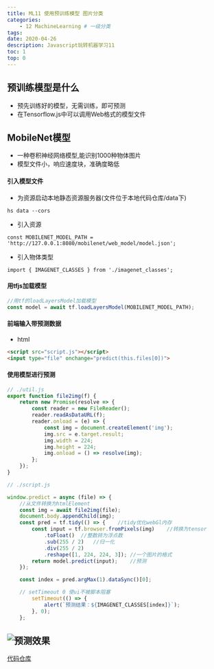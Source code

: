 ```yaml
---
title: ML11 使用预训练模型 图片分类
categories:
    - 12 MachineLearning # 一级分类
tags:
date: 2020-04-26
description: Javascript玩转机器学习11
toc: 1
top: 0
---
```


<!-- ![先看一下简单训练的预测效果](/images/ai/001.gif) -->

## 预训练模型是什么
- 预先训练好的模型，无需训练，即可预测
- 在Tensorflow.js中可以调用Web格式的模型文件

## MobileNet模型
- 一种卷积神经网络模型,能识别1000种物体图片
- 模型文件小，响应速度块，准确度略低

#### 引入模型文件
- 为资源启动本地静态资源服务器(文件位于本地代码仓库/data下)
```
hs data --cors
```

- 引入资源
```
const MOBILENET_MODEL_PATH = 'http://127.0.0.1:8080/mobilenet/web_model/model.json';
```

- 引入物体类型
```
import { IMAGENET_CLASSES } from './imagenet_classes';
```

#### 用tfjs加载模型
```javascript
//用tf的loadLayersModel加载模型
const model = await tf.loadLayersModel(MOBILENET_MODEL_PATH);
```

#### 前端输入带预测数据
- html
```html
<script src="script.js"></script>
<input type="file" onchange="predict(this.files[0])">
```

#### 使用模型进行预测

```javascript
// ./util.js
export function file2img(f) {
    return new Promise(resolve => {
        const reader = new FileReader();
        reader.readAsDataURL(f);
        reader.onload = (e) => {
            const img = document.createElement('img');
            img.src = e.target.result;
            img.width = 224;
            img.height = 224;
            img.onload = () => resolve(img);
        };
    });
}

// ./script.js

window.predict = async (file) => {
    //从文件转换为htmlElement
    const img = await file2img(file);
    document.body.appendChild(img);
    const pred = tf.tidy(() => {	//tidy优化webGl内存
        const input = tf.browser.fromPixels(img)	//转换为tensor
            .toFloat()	//整数转为浮点数
            .sub(255 / 2)	//归一化
            .div(255 / 2)
            .reshape([1, 224, 224, 3]);	//一个图片的格式
        return model.predict(input);	//预测
    });

    const index = pred.argMax(1).dataSync()[0];

    // setTimeout 0 使ui不被脚本阻塞
        setTimeout(() => {
            alert(`预测结果：${IMAGENET_CLASSES[index]}`);
        }, 0);
    };
```

![预测效果](/images/ai/61.png)
---
[代码仓库](https://github.com/scarsu/js-ml.git)